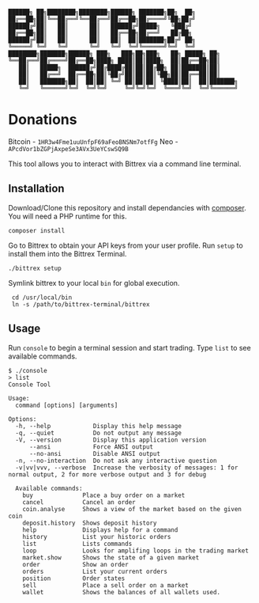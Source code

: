 
```
██████╗ ██╗████████╗████████╗██████╗ ███████╗██╗  ██╗
██╔══██╗██║╚══██╔══╝╚══██╔══╝██╔══██╗██╔════╝╚██╗██╔╝
██████╔╝██║   ██║      ██║   ██████╔╝█████╗   ╚███╔╝
██╔══██╗██║   ██║      ██║   ██╔══██╗██╔══╝   ██╔██╗
██████╔╝██║   ██║      ██║   ██║  ██║███████╗██╔╝ ██╗
╚═════╝ ╚═╝   ╚═╝      ╚═╝   ╚═╝  ╚═╝╚══════╝╚═╝  ╚═╝
████████╗███████╗██████╗ ███╗   ███╗██╗███╗   ██╗ █████╗ ██╗
╚══██╔══╝██╔════╝██╔══██╗████╗ ████║██║████╗  ██║██╔══██╗██║
   ██║   █████╗  ██████╔╝██╔████╔██║██║██╔██╗ ██║███████║██║
   ██║   ██╔══╝  ██╔══██╗██║╚██╔╝██║██║██║╚██╗██║██╔══██║██║
   ██║   ███████╗██║  ██║██║ ╚═╝ ██║██║██║ ╚████║██║  ██║███████╗
   ╚═╝   ╚══════╝╚═╝  ╚═╝╚═╝     ╚═╝╚═╝╚═╝  ╚═══╝╚═╝  ╚═╝╚══════╝
```

# Donations

Bitcoin - `1HR3w4Fme1uuUnfpF69aFeoBNSNm7otfFg`
Neo - `APcdVor1bZGPjAxpeSe3AVx3UeYCswSQ9B`

This tool allows you to interact with Bittrex via a command line terminal.  

## Installation

Download/Clone this repository and install dependancies with [composer](https://getcomposer.org/). You will need a PHP runtime for this.

```
composer install
```

Go to Bittrex to obtain your API keys from your user profile. Run `setup` to install them into the Bittrex Terminal.

```
./bittrex setup
```

Symlink bittrex to your local `bin` for global execution.

```
 cd /usr/local/bin
 ln -s /path/to/bittrex-terminal/bittrex
```

## Usage

Run `console` to begin a terminal session and start trading. Type `list` to see available commands.

```
$ ./console
> list
Console Tool

Usage:
  command [options] [arguments]

Options:
  -h, --help            Display this help message
  -q, --quiet           Do not output any message
  -V, --version         Display this application version
      --ansi            Force ANSI output
      --no-ansi         Disable ANSI output
  -n, --no-interaction  Do not ask any interactive question
  -v|vv|vvv, --verbose  Increase the verbosity of messages: 1 for normal output, 2 for more verbose output and 3 for debug

  Available commands:
    buy              Place a buy order on a market
    cancel           Cancel an order
    coin.analyse     Shows a view of the market based on the given coin
    deposit.history  Shows deposit history
    help             Displays help for a command
    history          List your historic orders
    list             Lists commands
    loop             Looks for amplifing loops in the trading market
    market.show      Shows the state of a given market
    order            Show an order
    orders           List your current orders
    position         Order states
    sell             Place a sell order on a market
    wallet           Shows the balances of all wallets used.
```
